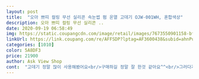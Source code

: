 ```yaml
---
layout: post 
title:  "오아 쁘띠 컬링 무선 실리콘 속눈썹 펌 온열 고데기 OJW-001WH, 혼합색상" 
description: 오아 쁘띠 컬링 무선 실리콘 ..
date: 2020-09-19 06:58:49 
img: https://static.coupangcdn.com/image/retail/images/7673550901158-bf8ac68d-6807-48eb-ad06-09f3165b77ed.jpg 
linkUrl: https://link.coupang.com/re/AFFSDP?lptag=AF3600438&subid=ahnPublicAsk&pageKey=1792472152&itemId=3050091174&vendorItemId=71038107439&traceid=V0-113-d2ba1c527628bd45 
categories: [1010] 
color: 5A8DF3 
price: 21900 
author: Ask View Shop 
cont:  "고데기 정말 많이 사용해봤어요<br/>구매하길 정말 잘 한것 같아요^^<br/>그러다가 광고보고 그냥 속는셈치고 사보자 하고 샀구요 오자마자 신나서 생얼에 그냥 해봤는데 뷰러 한 것 보다 잘올라가요 ㅜㅜ !!!!<br/>끝^^<br/>마스카라를 너무 많이 하시면 오히려 안좋을것 같아요<br/>마스카라를 바르고 올리고 또 한번ㅈ바르고 올리시면<br/>무엇보다 눈썹이 잘 올라간다는 거예요<br/>바로 3단계로 데워서 했는데 엄청 빨리 데워지고 3단계 만족스럽게 뜨끈해요!!<br/>뷰러하면은 특히 안찝히는 부분 있잖아요 전 눈 앞머리 쪽이 안찝혀서 그냥 포기하고 살았는데 이거는 눈 앞까지 섬세하게 올릴수있어요<br/>속눈썹에 대고 지긋이 올려줬어요.<br/><br/>속눈썹에 적합한온도로 아주뜨겁지않고 속눈썹컬링에는 좋아요.<br/>맨속눈썹으로 뷰러찝고.<br/>고데기 했는데도 잘올라가요.<br/><br/>시리콘이라 물티슈로 잘 닦여서 위생적으로도<br/>신나서 하느라고 전 사진은 없지만 하고나서 사진 첨부해요 화장 다 하고 마스카라도 하고 찍었으면 더 예뻤겠지만 ㅜㅜ 퇴근후라 그럴 체력이 없네요<br/>써보시면 잘 아실 거예요<br/>아주 좋은것 같구요<br/>여태 산거랑은 확연히 다르게 너무 잘 되었어요<br/>온도도 3단계로 조정 가능하고요<br/>와우 올해 산 뷰티 제품들중에 탑 3 에 꼽아요 ㅋㅋㅋㅋ<br/>위로 쫙 올라갔어요^^<br/>이건 제가 돈주고 산 솔직한 후기입니다<br/>이걸로 올려주고 바로 마스카라하고 마스카라 살짝 굳으면 다시 고정시키듯이 누르면서 한번 해주면 될거같아요<br/>저 처럼 속눈썹 고데기 많이 써보신 분들이라면<br/>저는 너무 만족합니다<br/>저는 얇게 두번을 바르고 올렸더니 너무 자연스럽게 눈섭이<br/>저는 정말 잘 되더라구요<br/>전 너무 만족합니다 !!<br/>전 요제품이 오늘 필요해서.<br/>.<br/>새벽배송으로.<br/>.<br/><br/>제가 뷰러를 잘 못하거든요<br/>컬링이되네안되네 하며 여럿의견 있었지만<br/>한번에 드라마틱하게 속눈섭펌하듯 쫙 올라가길 원하신다면 패스하시고요<br/>화장하는것도 좋아하고 특히 뷰러랑 마스카라가 되게 중요하다고 생각하는데 뷰러 하면 속눈썹이 너무 빠져서 속상하더라구요ㅜㅜ<br/>후기보고 주문했구요.<br/><br/>후기안에는 열이뜨겁네.<br/>안뜨겁네.<br/>반반이던데.<br/><br/>" 
---
```

